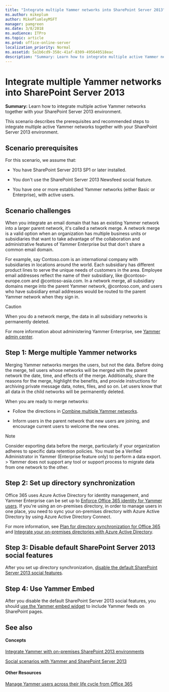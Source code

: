 ```yaml
---
title: "Integrate multiple Yammer networks into SharePoint Server 2013"
ms.author: mikeplum
author: MikePlumleyMSFT
manager: pamgreen
ms.date: 3/8/2018
ms.audience: ITPro
ms.topic: article
ms.prod: office-online-server
localization_priority: Normal
ms.assetid: 5a1b6cd9-358c-41af-8309-495640518eac
description: "Summary: Learn how to integrate multiple active Yammer networks together with your SharePoint Server 2013 environment."
---
```


# Integrate multiple Yammer networks into SharePoint Server 2013

 **Summary:** Learn how to integrate multiple active Yammer networks together with your SharePoint Server 2013 environment. 
  
This scenario describes the prerequisites and recommended steps to integrate multiple active Yammer networks together with your SharePoint Server 2013 environment.
  
## Scenario prerequisites

For this scenario, we assume that:
  
- You have SharePoint Server 2013 SP1 or later installed.
    
- You don't use the SharePoint Server 2013 Newsfeed social feature.
    
- You have one or more established Yammer networks (either Basic or Enterprise), with active users.
    
## Scenario challenges

When you integrate an email domain that has an existing Yammer network into a larger parent network, it's called a network merge. A network merge is a valid option when an organization has multiple business units or subsidiaries that want to take advantage of the collaboration and administrative features of Yammer Enterprise but that don't share a common email domain.
  
For example, say Contoso.com is an international company with subsidiaries in locations around the world. Each subsidiary has different product lines to serve the unique needs of customers in the area. Employee email addresses reflect the name of their subsidiary, like @contoso-europe.com and @contoso-asia.com. In a network merge, all subsidiary domains merge into the parent Yammer network, @contoso.com, and users who have subsidiary email addresses would be routed to the parent Yammer network when they sign in.
  
> [!CAUTION]
> When you do a network merge, the data in all subsidiary networks is permanently deleted. 
  
For more information about administering Yammer Enterprise, see [Yammer admin center](https://go.microsoft.com/fwlink/p/?LinkId=524338).
  
## Step 1: Merge multiple Yammer networks

Merging Yammer networks merges the users, but not the data. Before doing the merge, tell users whose networks will be merged with the parent network the date, time, and effects of the merge. Additionally, share the reasons for the merge, highlight the benefits, and provide instructions for archiving private message data, notes, files, and so on. Let users know that all data in the child networks will be permanently deleted.
  
When you are ready to merge networks:
  
- Follow the directions in [Combine multiple Yammer networks](http://technet.microsoft.com/library/218e799e-0e88-4883-95aa-a2ffb744f101.aspx).
    
- Inform users in the parent network that new users are joining, and encourage current users to welcome the new ones.
    
> [!NOTE]
>  Consider exporting data before the merge, particularly if your organization adheres to specific data retention policies. You must be a Verified Administrator in Yammer (Enterprise feature only) to perform a data export. >  Yammer does not support any tool or support process to migrate data from one network to the other. 
  
## Step 2: Set up directory synchronization

Office 365 uses Azure Active Directory for identity management, and Yammer Enterprise can be set up to [Enforce Office 365 identity for Yammer users](http://technet.microsoft.com/library/008f940b-6bec-47fc-bcc6-9c6133467562%28Office.14%29.aspx). If you're using an on-premises directory, in order to manage users in one place, you need to sync your on-premises directory with Azure Active Directory by using Azure Active Directory Connect. 
  
For more information, see [Plan for directory synchronization for Office 365](http://technet.microsoft.com/library/d3577c90-dda5-45ca-afb0-370d2889b10f%28Office.14%29.aspx) and [Integrate your on-premises directories with Azure Active Directory](https://go.microsoft.com/fwlink/p/?LinkId=869669).
  
## Step 3: Disable default SharePoint Server 2013 social features

After you set up directory synchronization, [disable the default SharePoint Server 2013 social features](hide-sharepoint-server-2013-social-features.md).
  
## Step 4: Use Yammer Embed

After you disable the default SharePoint Server 2013 social features, you should [use the Yammer embed widget](add-the-yammer-embed-widget-to-a-sharepoint-page.md) to include Yammer feeds on SharePoint pages. 
  
## See also

#### Concepts

[Integrate Yammer with on-premises SharePoint 2013 environments](integrate-yammer-with-on-premises-sharepoint-2013-environments.md)
  
[Social scenarios with Yammer and SharePoint Server 2013](social-scenarios-with-yammer-and-sharepoint-server-2013.md)
#### Other Resources

[Manage Yammer users across their life cycle from Office 365](http://technet.microsoft.com/library/6c4c8fff-6444-404a-bffc-f9da0bcc3039%28Office.14%29.aspx)


